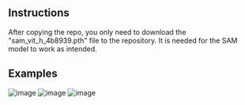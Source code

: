 ## Instructions

After copying the repo, you only need to download the "sam_vit_h_4b8939.pth" file to the repository. It is needed for the SAM model to work as intended. 
## Examples 
![image](https://github.com/gokulsrin/Tissue-Detection/assets/57068226/3113dee5-7e25-41c4-a17c-9784e25d2625)
![image](https://github.com/gokulsrin/Tissue-Detection/assets/57068226/77559dc8-be54-4685-b72c-75d7694827b7)
![image](https://github.com/gokulsrin/Tissue-Detection/assets/57068226/f0745e82-c8b0-4043-bf33-1eb995c6ad6c)
